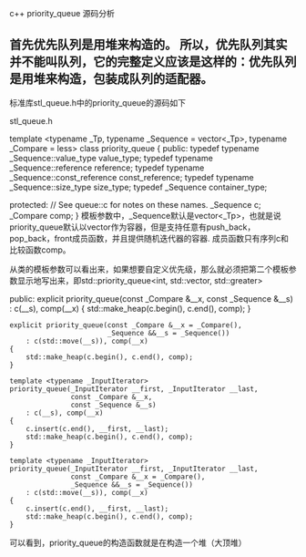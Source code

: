 c++ priority_queue 源码分析

首先优先队列是用堆来构造的。
所以，优先队列其实并不能叫队列，它的完整定义应该是这样的：优先队列是用堆来构造，包装成队列的适配器。
-------------------------------------------------------------------------------------------------------
标准库stl_queue.h中的priority_queue的源码如下

stl_queue.h

template <typename _Tp, typename _Sequence = vector<_Tp>,
          typename _Compare = less<typename _Sequence::value_type>>
class priority_queue
{
public:
    typedef typename _Sequence::value_type value_type;
    typedef typename _Sequence::reference reference;
    typedef typename _Sequence::const_reference const_reference;
    typedef typename _Sequence::size_type size_type;
    typedef _Sequence container_type;

protected:
    //  See queue::c for notes on these names.
    _Sequence c;
    _Compare comp;
}
模板参数中，_Sequence默认是vector<_Tp>，也就是说priority_queue默认以vector作为容器，但是支持任意有push_back，pop_back，front成员函数，并且提供随机迭代器的容器.
成员函数只有序列c和比较函数comp。

从类的模板参数可以看出来，如果想要自定义优先级，那么就必须把第二个模板参数显示地写出来，即std::priority_queue<int, std::vector<int>, std::greater<int>>

public:
    explicit priority_queue(const _Compare &__x,
                            const _Sequence &__s)
        : c(__s), comp(__x)
    {
        std::make_heap(c.begin(), c.end(), comp);
    }

    explicit priority_queue(const _Compare &__x = _Compare(),
                            _Sequence &&__s = _Sequence())
        : c(std::move(__s)), comp(__x)
    {
        std::make_heap(c.begin(), c.end(), comp);
    }
    
    template <typename _InputIterator>
    priority_queue(_InputIterator __first, _InputIterator __last,
                   const _Compare &__x,
                   const _Sequence &__s)
        : c(__s), comp(__x)
    {
        c.insert(c.end(), __first, __last);
        std::make_heap(c.begin(), c.end(), comp);
    }
    
    template <typename _InputIterator>
    priority_queue(_InputIterator __first, _InputIterator __last,
                   const _Compare &__x = _Compare(),
                   _Sequence &&__s = _Sequence())
        : c(std::move(__s)), comp(__x)
    {
        c.insert(c.end(), __first, __last);
        std::make_heap(c.begin(), c.end(), comp);
    }
可以看到，priority_queue的构造函数就是在构造一个堆（大顶堆）

